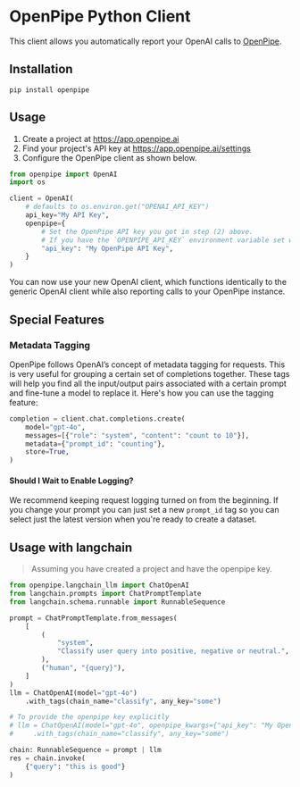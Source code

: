 # OpenPipe Python Client

This client allows you automatically report your OpenAI calls to [OpenPipe](https://openpipe.ai/).

## Installation

`pip install openpipe`

## Usage

1. Create a project at https://app.openpipe.ai
2. Find your project's API key at https://app.openpipe.ai/settings
3. Configure the OpenPipe client as shown below.

```python
from openpipe import OpenAI
import os

client = OpenAI(
    # defaults to os.environ.get("OPENAI_API_KEY")
    api_key="My API Key",
    openpipe={
        # Set the OpenPipe API key you got in step (2) above.
        # If you have the `OPENPIPE_API_KEY` environment variable set we'll read from it by default
        "api_key": "My OpenPipe API Key",
    }
)
```

You can now use your new OpenAI client, which functions identically to the generic OpenAI client while also reporting calls to your OpenPipe instance.

## Special Features

### Metadata Tagging

OpenPipe follows OpenAI’s concept of metadata tagging for requests. This is very useful for grouping a certain set of completions together. These tags will help you find all the input/output pairs associated with a certain prompt and fine-tune a model to replace it. Here's how you can use the tagging feature:

```python
completion = client.chat.completions.create(
    model="gpt-4o",
    messages=[{"role": "system", "content": "count to 10"}],
    metadata={"prompt_id": "counting"},
    store=True,
)
```

#### Should I Wait to Enable Logging?

We recommend keeping request logging turned on from the beginning. If you change your prompt you can just set a new `prompt_id` tag so you can select just the latest version when you're ready to create a dataset.

## Usage with langchain

> Assuming you have created a project and have the openpipe key.

```python
from openpipe.langchain_llm import ChatOpenAI
from langchain.prompts import ChatPromptTemplate
from langchain.schema.runnable import RunnableSequence

prompt = ChatPromptTemplate.from_messages(
    [
        (
            "system",
            "Classify user query into positive, negative or neutral.",
        ),
        ("human", "{query}"),
    ]
)
llm = ChatOpenAI(model="gpt-4o")
    .with_tags(chain_name="classify", any_key="some")

# To provide the openpipe key explicitly
# llm = ChatOpenAI(model="gpt-4o", openpipe_kwargs={"api_key": "My OpenPipe API Key"})\
#     .with_tags(chain_name="classify", any_key="some")

chain: RunnableSequence = prompt | llm
res = chain.invoke(
    {"query": "this is good"}
)
```
